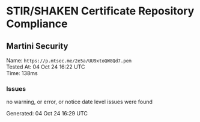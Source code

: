 # STIR/SHAKEN Certificate Repository Compliance

## Martini Security

Name: `https://p.mtsec.me/2e5a/UU9xtoQW8Qd7.pem`\
Tested At: 04 Oct 24 16:22 UTC\
Time: 138ms

### Issues

no warning, or error, or notice date level issues were found

Generated: 04 Oct 24 16:29 UTC